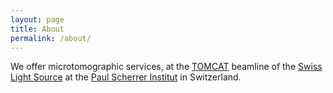 ```yaml
---
layout: page
title: About
permalink: /about/
---
```


We offer microtomographic services, at the [TOMCAT] beamline of the [Swiss Light Source][SLS] at the [Paul Scherrer Institut][PSI] in Switzerland.

[TOMCAT]: http:/psi.ch/sls/tomcat
[SLS]: http:/psi.ch/sls
[PSI]: http:/psi.ch/sls
